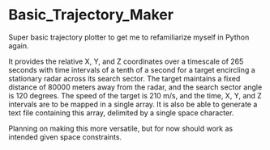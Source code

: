 # Basic_Trajectory_Maker
Super basic trajectory plotter to get me to refamiliarize myself in Python again.

It provides the relative X, Y, and Z coordinates over a timescale of 265 seconds with time intervals of a tenth of a second for a target encircling a stationary radar across its search sector. The target maintains a fixed distance of 80000 meters away from the radar, and the search sector angle is 120 degrees. The speed of the target is 210 m/s, and the time, X, Y, and Z intervals are to be mapped in a single array. It is also be able to generate a text file containing this array, delimited by a single space character.

Planning on making this more versatile, but for now should work as intended given space constraints.
